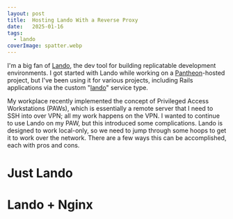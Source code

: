 ```yaml
---
layout: post
title:  Hosting Lando With a Reverse Proxy
date:   2025-01-16
tags:
  - lando
coverImage: spatter.webp
---
```


I'm a big fan of [Lando](https://lando.dev/), the dev tool for building replicatable development environments. I got started with Lando while working on a [Pantheon](https://pantheon.io/)-hosted project, but I've been using it for various projects, including Rails applications via the custom "[lando](https://docs.lando.dev/services/lando-3.html)" service type.

My workplace recently implemented the concept of Privileged Access Workstations (PAWs), which is essentially a remote server that I need to SSH into over VPN; all my work happens on the VPN. I wanted to continue to use Lando on my PAW, but this introduced some complications. Lando is designed to work local-only, so we need to jump through some hoops to get it to work over the network. There are a few ways this can be accomplished, each with pros and cons.

# Just Lando


# Lando + Nginx
